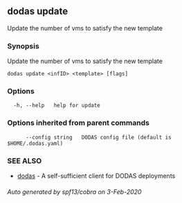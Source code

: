 ## dodas update

Update the number of vms to satisfy the new template

### Synopsis

Update the number of vms to satisfy the new template

```
dodas update <infID> <template> [flags]
```

### Options

```
  -h, --help   help for update
```

### Options inherited from parent commands

```
      --config string   DODAS config file (default is $HOME/.dodas.yaml)
```

### SEE ALSO

* [dodas](dodas.md)	 - A self-sufficient client for DODAS deployments

###### Auto generated by spf13/cobra on 3-Feb-2020
